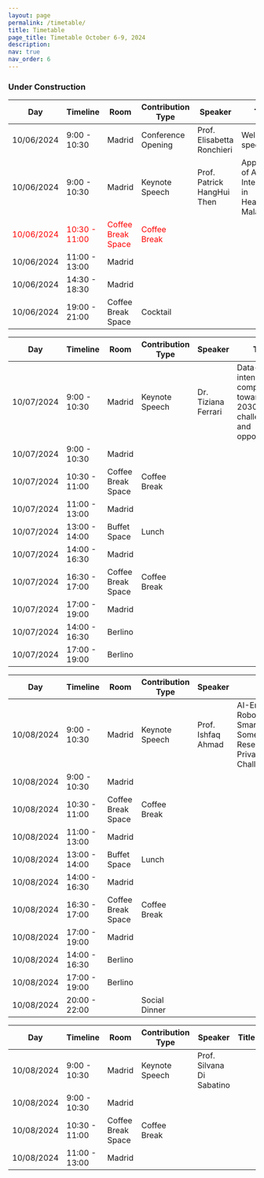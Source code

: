 ```yaml
---
layout: page
permalink: /timetable/
title: Timetable
page_title: Timetable October 6-9, 2024
description:
nav: true
nav_order: 6
---
```


### Under Construction

Day | Timeline | Room | Contribution Type | Speaker | Title
---|---|---|---|---|---
10/06/2024 |  9:00 - 10:30 | Madrid | Conference Opening| Prof. Elisabetta Ronchieri | Welcome speech
10/06/2024 |  9:00 - 10:30 | Madrid | Keynote Speech | Prof. Patrick HangHui Then | Application of Artificial Intelligence in Healthcare Malaysia
<span style='color: red;'>10/06/2024</span> | <span style='color: red;'>10:30 - 11:00</span> | <span style='color: red;'>Coffee Break Space</span> | <span style='color: red;'>Coffee Break</span>||
10/06/2024 | 11:00 - 13:00 | Madrid | ||
10/06/2024 | 14:30 - 18:30 | Madrid | ||
10/06/2024 | 19:00 - 21:00 | Coffee Break Space | Cocktail||

Day | Timeline | Room | Contribution Type | Speaker | Title
---|---|---|---|---|---
10/07/2024 |  9:00 - 10:30 | Madrid | Keynote Speech| Dr. Tiziana Ferrari | Data-intensive computing towards 2030: challenges and opportunities
10/07/2024 |  9:00 - 10:30 | Madrid |  ||
10/07/2024 | 10:30 - 11:00 | Coffee Break Space | Coffee Break ||
10/07/2024 | 11:00 - 13:00 | Madrid | ||
10/07/2024 | 13:00 - 14:00 | Buffet Space | Lunch ||
10/07/2024 | 14:00 - 16:30 | Madrid | ||
10/07/2024 | 16:30 - 17:00 | Coffee Break Space | Coffee Break ||
10/07/2024 | 17:00 - 19:00 | Madrid |  ||
10/07/2024 | 14:00 - 16:30 | Berlino | ||
10/07/2024 | 17:00 - 19:00 | Berlino |  ||

Day | Timeline | Room | Contribution Type | Speaker | Title
---|---|---|---|---|---
10/08/2024 |  9:00 - 10:30 | Madrid | Keynote Speech | Prof. Ishfaq Ahmad | AI-Enabled Robots for Smart Health: Some Key Research and Privacy/Security Challenges
10/08/2024 |  9:00 - 10:30 | Madrid |  ||
10/08/2024 | 10:30 - 11:00 | Coffee Break Space | Coffee Break ||
10/08/2024 | 11:00 - 13:00 | Madrid | ||
10/08/2024 | 13:00 - 14:00 | Buffet Space | Lunch ||
10/08/2024 | 14:00 - 16:30 | Madrid | ||
10/08/2024 | 16:30 - 17:00 | Coffee Break Space | Coffee Break ||
10/08/2024 | 17:00 - 19:00 | Madrid |  ||
10/08/2024 | 14:00 - 16:30 | Berlino | ||
10/08/2024 | 17:00 - 19:00 | Berlino | ||
10/08/2024 | 20:00 - 22:00 |  | Social Dinner ||

Day | Timeline | Room | Contribution Type | Speaker | Title
---|---|---|---|---|---
10/08/2024 |  9:00 - 10:30 | Madrid | Keynote Speech | Prof. Silvana Di Sabatino |
10/08/2024 |  9:00 - 10:30 | Madrid | ||
10/08/2024 | 10:30 - 11:00 | Coffee Break Space | Coffee Break ||
10/08/2024 | 11:00 - 13:00 | Madrid | ||






